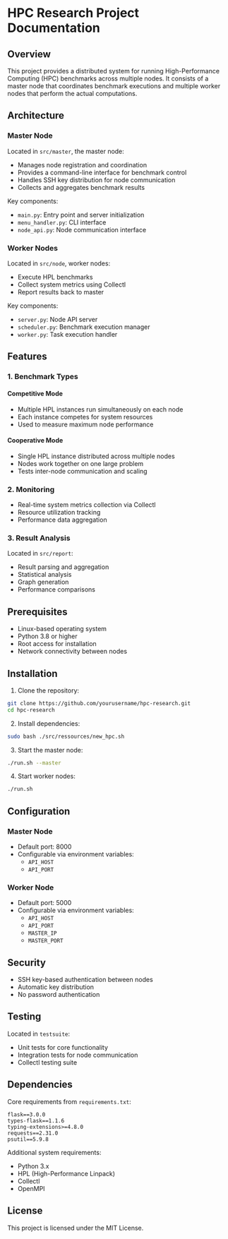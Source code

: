 # HPC Research Project Documentation

## Overview
This project provides a distributed system for running High-Performance Computing (HPC) benchmarks across multiple nodes. It consists of a master node that coordinates benchmark executions and multiple worker nodes that perform the actual computations.

## Architecture

### Master Node
Located in `src/master`, the master node:
- Manages node registration and coordination
- Provides a command-line interface for benchmark control
- Handles SSH key distribution for node communication
- Collects and aggregates benchmark results

Key components:
- `main.py`: Entry point and server initialization
- `menu_handler.py`: CLI interface
- `node_api.py`: Node communication interface

### Worker Nodes 
Located in `src/node`, worker nodes:
- Execute HPL benchmarks
- Collect system metrics using Collectl
- Report results back to master

Key components:
- `server.py`: Node API server
- `scheduler.py`: Benchmark execution manager
- `worker.py`: Task execution handler

## Features

### 1. Benchmark Types

#### Competitive Mode
- Multiple HPL instances run simultaneously on each node
- Each instance competes for system resources
- Used to measure maximum node performance

#### Cooperative Mode
- Single HPL instance distributed across multiple nodes
- Nodes work together on one large problem
- Tests inter-node communication and scaling

### 2. Monitoring
- Real-time system metrics collection via Collectl
- Resource utilization tracking
- Performance data aggregation

### 3. Result Analysis
Located in `src/report`:
- Result parsing and aggregation
- Statistical analysis
- Graph generation
- Performance comparisons

## Prerequisites
- Linux-based operating system
- Python 3.8 or higher
- Root access for installation
- Network connectivity between nodes

## Installation

1. Clone the repository:
```bash
git clone https://github.com/yourusername/hpc-research.git
cd hpc-research
```
2. Install dependencies:
```bash
sudo bash ./src/ressources/new_hpc.sh
```

3. Start the master node:
```bash
./run.sh --master
```

4. Start worker nodes:
```bash
./run.sh
```

## Configuration

### Master Node
- Default port: 8000
- Configurable via environment variables:
  - `API_HOST`
  - `API_PORT`

### Worker Node
- Default port: 5000
- Configurable via environment variables:
  - `API_HOST`
  - `API_PORT`
  - `MASTER_IP`
  - `MASTER_PORT`

## Security
- SSH key-based authentication between nodes
- Automatic key distribution
- No password authentication

## Testing
Located in `testsuite`:
- Unit tests for core functionality
- Integration tests for node communication
- Collectl testing suite

## Dependencies
Core requirements from `requirements.txt`:
```
flask==3.0.0
types-flask==1.1.6
typing-extensions>=4.8.0
requests==2.31.0
psutil==5.9.8
```

Additional system requirements:
- Python 3.x
- HPL (High-Performance Linpack)
- Collectl
- OpenMPI

## License
This project is licensed under the MIT License.